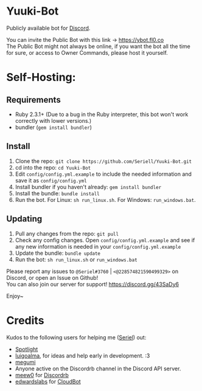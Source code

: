 # Yuuki-Bot
Publicly available bot for [Discord](https://discordapp.com).

You can invite the Public Bot with this link -> https://ybot.fl0.co <br />
The Public Bot might not always be online, if you want the bot all the time for sure, or access to Owner Commands, please host it yourself.

# Self-Hosting:

## Requirements
- Ruby 2.3.1+ (Due to a bug in the Ruby interpreter, this bot won't work correctly with lower versions.)
- bundler (`gem install bundler`)

## Install
1. Clone the repo: `git clone https://github.com/Seriell/Yuuki-Bot.git`
2. cd into the repo: `cd Yuuki-Bot`
3. Edit `config/config.yml.example` to include the needed information and save it as `config/config.yml`
4. Install bundler if you haven't already: `gem install bundler`
5. Install the bundle: `bundle install`
6. Run the bot. For Linux: `sh run_linux.sh`. For Windows: `run_windows.bat`.

## Updating
1. Pull any changes from the repo: `git pull`
2. Check any config changes. Open `config/config.yml.example` and see if any new information is needed in your `config/config.yml.example`
3. Update the bundle: `bundle update`
4. Run the bot: `sh run_linux.sh` or `run_windows.bat`

Please report any issues to `@Seriel#3760` | `<@228574821590499329>` on Discord, or open an Issue on Github! <br />
You can also join our server for support! https://discord.gg/43SaDy6 <br />

Enjoy~
<br />

# Credits

Kudos to the following users for helping me ([Seriel](https://github.com/Seriell)) out:

- [Spotlight](https://github.com/spotlightishere)
- [luigoalma](https://github.com/luigoalma), for ideas and help early in development. :3
- [megumi](https://github.com/megumisonoda)
- Anyone active on the Discordrb channel in the Discord API server.
- [meew0](https://github.com/meew0/) for [Discordrb](https://github.com/meew0/discordrb)
- [edwardslabs](https://github.com/edwardslabs) for [CloudBot](https://github.com/edwardslabs/CloudBot/)
